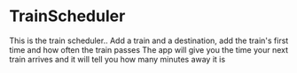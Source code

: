 # TrainScheduler
This is the train scheduler..
Add a train and a destination, add the train's first time and how often the train passes
The app will give you the time your next train arrives and it will tell you how many minutes away it is
